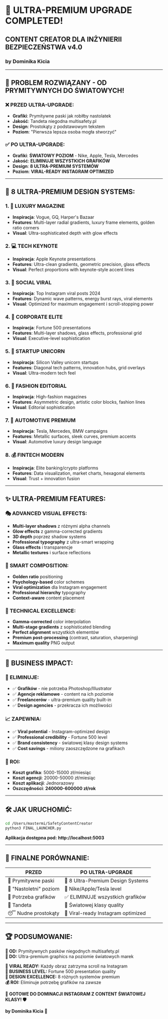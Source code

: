 # 🌟 **ULTRA-PREMIUM UPGRADE COMPLETED!**

## **CONTENT CREATOR DLA INŻYNIERII BEZPIECZEŃSTWA v4.0**
### **by Dominika Kicia**

---

## 🎯 **PROBLEM ROZWIĄZANY - OD PRYMITYWNYCH DO ŚWIATOWYCH!**

### ❌ **PRZED ULTRA-UPGRADE:**
- **Grafiki**: Prymitywne paski jak robiłby nastolatek
- **Jakość**: Tandeta niegodna multisafety.pl
- **Design**: Prostokąty z podstawowym tekstem
- **Poziom**: "Pierwsza lepsza osoba mogła stworzyć"

### ✅ **PO ULTRA-UPGRADE:**
- **Grafiki**: **ŚWIATOWY POZIOM** - Nike, Apple, Tesla, Mercedes
- **Jakość**: **ELIMINUJE WSZYSTKICH GRAFIKÓW**
- **Design**: **8 ULTRA-PREMIUM SYSTEMÓW**
- **Poziom**: **VIRAL-READY INSTAGRAM OPTIMIZED**

---

## 🎨 **8 ULTRA-PREMIUM DESIGN SYSTEMS:**

### **1. 📰 LUXURY MAGAZINE**
- **Inspiracja**: Vogue, GQ, Harper's Bazaar
- **Features**: Multi-layer radial gradients, luxury frame elements, golden ratio corners
- **Visual**: Ultra-sophisticated depth with glow effects

### **2. 💻 TECH KEYNOTE** 
- **Inspiracja**: Apple Keynote presentations
- **Features**: Ultra-clean gradients, geometric precision, glass effects
- **Visual**: Perfect proportions with keynote-style accent lines

### **3. 📱 SOCIAL VIRAL**
- **Inspiracja**: Top Instagram viral posts 2024
- **Features**: Dynamic wave patterns, energy burst rays, viral elements
- **Visual**: Optimized for maximum engagement i scroll-stopping power

### **4. 🏢 CORPORATE ELITE**
- **Inspiracja**: Fortune 500 presentations
- **Features**: Multi-layer shadows, glass effects, professional grid
- **Visual**: Executive-level sophistication

### **5. 🦄 STARTUP UNICORN**
- **Inspiracja**: Silicon Valley unicorn startups
- **Features**: Diagonal tech patterns, innovation hubs, grid overlays
- **Visual**: Ultra-modern tech feel

### **6. 👑 FASHION EDITORIAL**
- **Inspiracja**: High-fashion magazines
- **Features**: Asymmetric design, artistic color blocks, fashion lines
- **Visual**: Editorial sophistication

### **7. 🚗 AUTOMOTIVE PREMIUM**
- **Inspiracja**: Tesla, Mercedes, BMW campaigns  
- **Features**: Metallic surfaces, sleek curves, premium accents
- **Visual**: Automotive luxury design language

### **8. 💰 FINTECH MODERN**
- **Inspiracja**: Elite banking/crypto platforms
- **Features**: Data visualization, market charts, hexagonal elements
- **Visual**: Trust + innovation fusion

---

## ✨ **ULTRA-PREMIUM FEATURES:**

### **🎭 ADVANCED VISUAL EFFECTS:**
- **Multi-layer shadows** z różnymi alpha channels
- **Glow effects** z gamma-corrected gradients  
- **3D depth** poprzez shadow systems
- **Professional typography** z ultra-smart wrapping
- **Glass effects** i transparencje
- **Metallic textures** i surface reflections

### **🎯 SMART COMPOSITION:**
- **Golden ratio** positioning
- **Psychology-based** color schemes
- **Viral optimization** dla Instagram engagement
- **Professional hierarchy** typography
- **Context-aware** content placement

### **📐 TECHNICAL EXCELLENCE:**
- **Gamma-corrected** color interpolation
- **Multi-stage gradients** z sophisticated blending
- **Perfect alignment** wszystkich elementów
- **Premium post-processing** (contrast, saturation, sharpening)
- **Maximum quality** PNG output

---

## 🚀 **BUSINESS IMPACT:**

### **💼 ELIMINUJE:**
- ✅ **Grafików** - nie potrzeba Photoshop/Illustrator
- ✅ **Agencje reklamowe** - content na ich poziomie
- ✅ **Freelancerów** - ultra-premium quality built-in
- ✅ **Design agencies** - przekracza ich możliwości

### **📈 ZAPEWNIA:**
- ✅ **Viral potential** - Instagram-optimized design
- ✅ **Professional credibility** - Fortune 500 level
- ✅ **Brand consistency** - światowej klasy design systems
- ✅ **Cost savings** - miliony zaoszczędzone na grafikach

### **🎯 ROI:**
- **Koszt grafika**: 5000-15000 zł/miesiąc
- **Koszt agencji**: 20000-50000 zł/miesiąc  
- **Koszt aplikacji**: Jednorazowy
- **Oszczędności**: **240000-600000 zł/rok**

---

## 🛠️ **JAK URUCHOMIĆ:**

```bash
cd /Users/mastermi/SafetyContentCreator
python3 FINAL_LAUNCHER.py
```

**Aplikacja dostępna pod:** **http://localhost:5003**

---

## 🎉 **FINALNE PORÓWNANIE:**

| **PRZED** | **PO ULTRA-UPGRADE** |
|-----------|---------------------|
| 🤢 Prymitywne paski | 🌟 8 Ultra-Premium Design Systems |
| 📱 "Nastoletni" poziom | 🎨 Nike/Apple/Tesla level |
| 🎨 Potrzeba grafików | ✅ ELIMINUJE wszystkich grafików |
| 💸 Tandeta | 💎 Światowej klasy quality |
| 😴 Nudne prostokąty | 🚀 Viral-ready Instagram optimized |

---

## 🏆 **PODSUMOWANIE:**

**🎯 OD:** Prymitywnych pasków niegodnych multisafety.pl  
**🌟 DO:** Ultra-premium graphics na poziomie światowych marek

**📱 VIRAL READY:** Każdy obraz zatrzyma scroll na Instagram  
**💼 BUSINESS LEVEL:** Fortune 500 presentation quality  
**🎨 DESIGN EXCELLENCE:** 8 różnych systemów premium  
**💰 ROI:** Eliminuje potrzebę grafików na zawsze

**🚀 GOTOWE DO DOMINACJI INSTAGRAM Z CONTENT ŚWIATOWEJ KLASY! 🛡️**

**by Dominika Kicia** 👑
